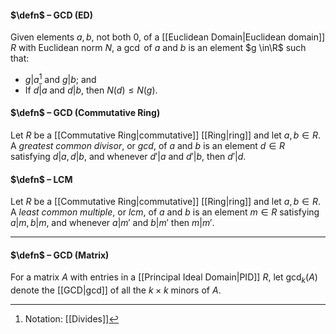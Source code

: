 #### $\defn$ – GCD (ED)
Given elements $a, b$, not both $0$, of a [[Euclidean Domain|Euclidean domain]] $R$ with Euclidean norm 
$N$, a $\gcd$ of $a$ and $b$ is an element $g \in\R$ such that:
- $g | a$[^1] and $g | b$; and
- If $d | a$ and $d | b$, then $N (d) \leq N (g)$.

[^1]: Notation: [[Divides]]

#### $\defn$ – GCD (Commutative Ring)
Let $R$ be a [[Commutative Ring|commutative]] [[Ring|ring]] and let $a,b \in R$.
A *greatest common divisor*, or *gcd*, of $a$ and $b$ is an element $d \in R$ satisfying $d | a, d | b$, and whenever $d' | a$ and $d' | b$, then $d' | d$.

#### $\defn$ – LCM
Let $R$ be a [[Commutative Ring|commutative]] [[Ring|ring]] and let $a,b \in R$.
A *least common multiple*, or *lcm*, of $a$ and $b$ is an element $m \in R$ satisfying $a | m, b | m$, and whenever $a | m'$ and $b | m'$ then $m | m'$.
***
#### $\defn$ – GCD (Matrix)
For a matrix $A$ with entries in a [[Principal Ideal Domain|PID]] $R$, let $\gcd_k(A)$ denote the [[GCD|gcd]] of all the $k \times k$ minors of $A$.